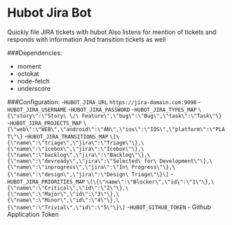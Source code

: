 # Hubot Jira Bot
Quickly file JIRA tickets with hubot
Also listens for mention of tickets and responds with information
And transition tickets as well

###Dependencies:
- moment
- octokat
- node-fetch
- underscore

###Configuration:
-`HUBOT_JIRA_URL` `https://jira-domain.com:9090`
-`HUBOT_JIRA_USERNAME`
-`HUBOT_JIRA_PASSWORD`
-`HUBOT_JIRA_TYPES_MAP`  `\{\"story\":\"Story\ \/\ Feature\",\"bug\":\"Bug\",\"task\":\"Task\"\}`
-`HUBOT_JIRA_PROJECTS_MAP`  `\{\"web\":\"WEB\",\"android\":\"AN\",\"ios\":\"IOS\",\"platform\":\"PLAT\"\}`
-`HUBOT_JIRA_TRANSITIONS_MAP` `\[\{\"name\":\"triage\",\"jira\":\"Triage\"\},\{\"name\":\"icebox\",\"jira\":\"Icebox\"\},\{\"name\":\"backlog\",\"jira\":\"Backlog\"\},\{\"name\":\"devready\",\"jira\":\"Selected\ for\ Development\"\},\{\"name\":\"inprogress\",\"jira\":\"In\ Progress\"\},\{\"name\":\"design\",\"jira\":\"Design\ Triage\"\}\]`
-`HUBOT_JIRA_PRIORITIES_MAP` `\[\{\"name\":\"Blocker\",\"id\":\"1\"\},\{\"name\":\"Critical\",\"id\":\"2\"\},\{\"name\":\"Major\",\"id\":\"3\"\},\{\"name\":\"Minor\",\"id\":\"4\"\},\{\"name\":\"Trivial\",\"id\":\"5\"\}\]`
-`HUBOT_GITHUB_TOKEN` - Github Application Token
